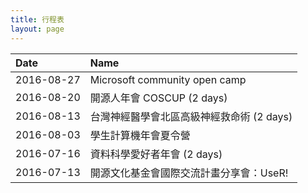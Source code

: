 ```yaml
---
title: 行程表
layout: page
---
```

|Date|Name|
|:---|:---|
|2016-08-27|Microsoft community open camp|
|2016-08-20|開源人年會 COSCUP (2 days)|
|2016-08-13|台灣神經醫學會北區高級神經救命術 (2 days)|
|2016-08-03|學生計算機年會夏令營|
|2016-07-16|資料科學愛好者年會 (2 days)|
|2016-07-13|開源文化基金會國際交流計畫分享會：UseR!|

